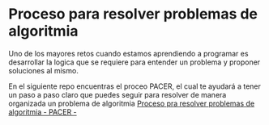 # Proceso para resolver problemas de algoritmia

Uno de los mayores retos cuando estamos aprendiendo a programar es desarrollar la logica que se requiere para entender un problema y proponer soluciones al mismo. 

En el siguiente repo encuentras el proceo PACER, el cual te ayudará a tener un paso a paso claro que puedes seguir para resolver de manera organizada un problema de algoritmia [Proceso pra resolver problemas de algoritmia - PACER -](https://github.com/anayib/proceso-solucion-problemas)
